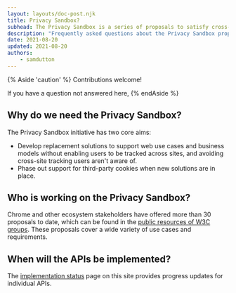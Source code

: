 ```yaml
---
layout: layouts/doc-post.njk
title: Privacy Sandbox?
subhead: The Privacy Sandbox is a series of proposals to satisfy cross-site use cases without third-party cookies or other tracking mechanisms.
description: "Frequently asked questions about the Privacy Sandbox proposals"
date: 2021-08-20
updated: 2021-08-20
authors:
	- samdutton
---
```


{% Aside 'caution' %}
Contributions welcome!

If you have a question not answered here, 
{% endAside %}


## Why do we need the Privacy Sandbox?

The Privacy Sandbox initiative has two core aims:
* Develop replacement solutions to support web use cases and business models without enabling users 
to be tracked across sites, and avoiding cross-site tracking users aren't aware of.
* Phase out support for third-party cookies when new solutions are in place.


## Who is working on the Privacy Sandbox?

Chrome and other ecosystem stakeholders have offered more than 30 proposals to date, which can be 
found in the [public resources of W3C groups](https://github.com/w3c/web-advertising#ideas-and-proposals-links-outside-this-repo). These proposals cover a wide variety of use cases and requirements.


## When will the APIs be implemented?

The [implementation status](/docs/privacy-sandbox/status/) page on this site provides progress 
updates for individual APIs.

